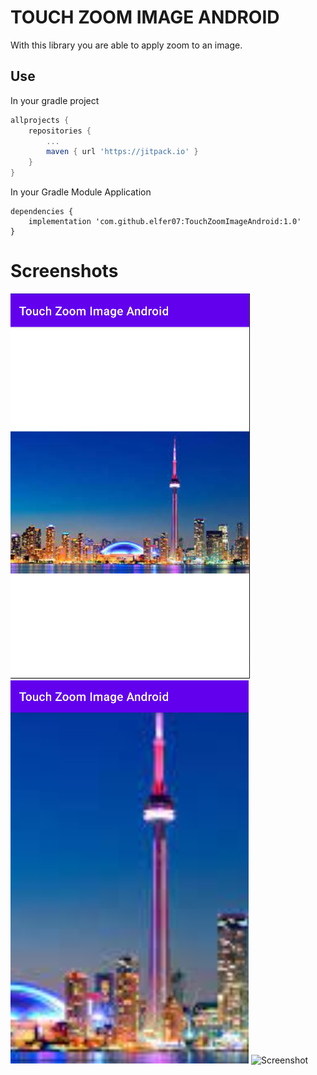# TOUCH ZOOM IMAGE ANDROID
With this library you are able to apply zoom to an image.

## Use
In your gradle project
```gradle
allprojects {
    repositories {
        ...
		maven { url 'https://jitpack.io' }
	}
}
```
In your Gradle Module Application
```
dependencies {
    implementation 'com.github.elfer07:TouchZoomImageAndroid:1.0' 
}
```

# Screenshots

![Screenshot](screen.png)
![Screenshot](screen2.png)
![Screenshot](sample.gif)